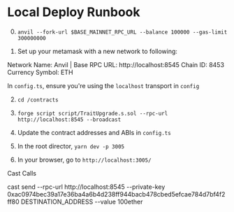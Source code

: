 # Local Deploy Runbook

0. `anvil --fork-url $BASE_MAINNET_RPC_URL --balance 100000 --gas-limit 300000000`

1. Set up your metamask with a new network to following:

Network Name: Anvil | Base
RPC URL: http://localhost:8545
Chain ID: 8453
Currency Symbol: ETH

In `config.ts`, ensure you're using the `localhost` transport in `config`

2. `cd /contracts`

3. `forge script script/TraitUpgrade.s.sol --rpc-url http://localhost:8545 --broadcast`

4. Update the contract addresses and ABIs in `config.ts`

5. In the root director, `yarn dev -p 3005`

6. In your browser, go to `http://localhost:3005/`


Cast Calls

cast send --rpc-url http://localhost:8545 --private-key 0xac0974bec39a17e36ba4a6b4d238ff944bacb478cbed5efcae784d7bf4f2ff80 DESTINATION_ADDRESS --value 100ether
